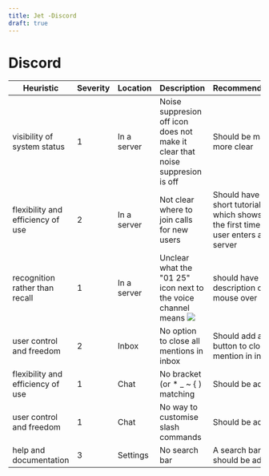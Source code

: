 ```yaml
---
title: Jet -Discord
draft: true
---
```

# Discord
| Heuristic | Severity |  Location | Description | Recommendation |
|-|-|-|-|-|
| visibility of system status | 1 | In a server | Noise suppresion off icon does not make it clear that noise suppresion is off | Should be made more clear |
| flexibility and efficiency of use | 2 | In a server | Not clear where to join calls for new users | Should have a short tutorial which shows this the first time a user enters a server |
| recognition rather than recall | 1 | In a server | Unclear what the "01 25" icon next to the voice channel means ![](https://i.imgur.com/IRx8BkO.png)| should have description on mouse over |
| user control and freedom | 2 | Inbox | No option to close all mentions in inbox | Should add a button to close all mention in inbox |
| flexibility and efficiency of use | 1 | Chat | No bracket (or * _ ~ { ) matching | Should be added |
| user control and freedom | 1 | Chat | No way to customise slash commands | Should be added |
| help and documentation | 3 | Settings | No search bar | A search bar should be addeed |